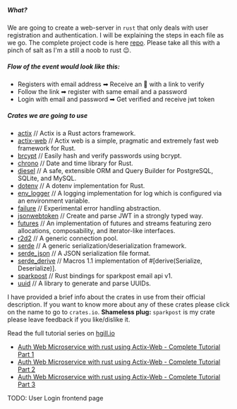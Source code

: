 ##### What?

We are going to create a web-server in `rust` that only deals with user registration and authentication. I will be explaining the steps in each file as we go. The complete project code is here [repo](https://gitlab.com/mygnu/rust-auth-server/tree). Please take all this with a pinch of salt as I'm a still a noob to rust 😉.

##### Flow of the event would look like this:

- Registers with email address ➡ Receive an 📨 with a link to verify
- Follow the link ➡ register with same email and a password
- Login with email and password ➡ Get verified and receive jwt token

##### Crates we are going to use

- [actix](https://crates.io/crates/actix) // Actix is a Rust actors framework.
- [actix-web](https://crates.io/crates/actix-web) // Actix web is a simple, pragmatic and extremely fast web framework for Rust.
- [brcypt](https://crates.io/crates/bcrypt) // Easily hash and verify passwords using bcrypt.
- [chrono](https://crates.io/crates/chrono) // Date and time library for Rust.
- [diesel](https://crates.io/crates/diesel) // A safe, extensible ORM and Query Builder for PostgreSQL, SQLite, and MySQL.
- [dotenv](https://crates.io/crates/dotenv) // A dotenv implementation for Rust.
- [env_logger](https://crates.io/crates/env_logger) // A logging implementation for log which is configured via an environment variable.
- [failure](https://crates.io/crates/failure) // Experimental error handling abstraction.
- [jsonwebtoken](https://crates.io/crates/jsonwebtoken) // Create and parse JWT in a strongly typed way.
- [futures](https://crates.io/crates/futures) // An implementation of futures and streams featuring zero allocations, composability, and iterator-like interfaces.
- [r2d2](https://crates.io/crates/r2d2) // A generic connection pool.
- [serde](https://crates.io/crates/serde) // A generic serialization/deserialization framework.
- [serde_json](https://crates.io/crates/serde_json) // A JSON serialization file format.
- [serde_derive](https://crates.io/crates/serde_derive) // Macros 1.1 implementation of #[derive(Serialize, Deserialize)].
- [sparkpost](https://crates.io/crates/sparkpost) // Rust bindings for sparkpost email api v1.
- [uuid](https://crates.io/crates/uuid) // A library to generate and parse UUIDs.

I have provided a brief info about the crates in use from their official description. If you want to know more about any of these crates please click on the name to go to `crates.io`.
**Shameless plug:** `sparkpost` is my crate please leave feedback if you like/dislike it.

Read the full tutorial series on [hgill.io](https://hgill.io)

- [Auth Web Microservice with rust using Actix-Web - Complete Tutorial Part 1](https://hgill.io/posts/auth-microservice-rust-actix-web-diesel-complete-tutorial-part-1/)
- [Auth Web Microservice with rust using Actix-Web - Complete Tutorial Part 2](https://hgill.io/posts/auth-microservice-rust-actix-web-diesel-complete-tutorial-part-2/)
- [Auth Web Microservice with rust using Actix-Web - Complete Tutorial Part 3](https://hgill.io/posts/auth-microservice-rust-actix-web-diesel-complete-tutorial-part-3/)

TODO: User Login frontend page
